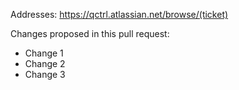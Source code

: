 Addresses: https://qctrl.atlassian.net/browse/(ticket)

Changes proposed in this pull request:

- Change 1
- Change 2
- Change 3
